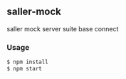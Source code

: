 ## saller-mock

saller mock server suite base connect

### Usage

```bash
$ npm install
$ npm start
```
